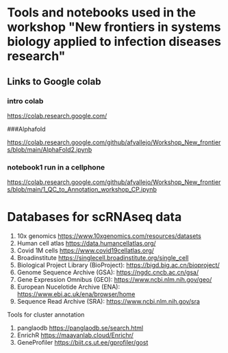 # Tools and notebooks used in the workshop "New frontiers in systems biology applied to infection diseases research"

## Links to Google colab

### intro colab

https://colab.research.google.com/

###Alphafold

https://colab.research.google.com/github/afvallejo/Workshop_New_frontiers/blob/main/AlphaFold2.ipynb

### notebook1 run in a cellphone
https://colab.research.google.com/github/afvallejo/Workshop_New_frontiers/blob/main/1_QC_to_Annotation_workshop_CP.ipynb


# Databases for scRNAseq data

1. 10x genomics https://www.10xgenomics.com/resources/datasets
2. Human cell atlas https://data.humancellatlas.org/
3. Covid 1M cells https://www.covid19cellatlas.org/
4. Broadinstitute https://singlecell.broadinstitute.org/single_cell
5. Biological Project Library (BioProject): https://bigd.big.ac.cn/bioproject/
6. Genome Sequence Archive (GSA): https://ngdc.cncb.ac.cn/gsa/
7. Gene Expression Omnibus (GEO): https://www.ncbi.nlm.nih.gov/geo/
8. European Nucelotide Archive (ENA): https://www.ebi.ac.uk/ena/browser/home
9. Sequence Read Archive (SRA): https://www.ncbi.nlm.nih.gov/sra

Tools for cluster annotation
1. panglaodb https://panglaodb.se/search.html
2. EnrichR https://maayanlab.cloud/Enrichr/
3. GeneProfiler https://biit.cs.ut.ee/gprofiler/gost
